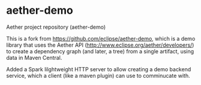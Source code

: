 # aether-demo
Aether project repository (aether-demo)

This is a fork from https://github.com/eclipse/aether-demo, which is a demo library that uses the Aether API (http://www.eclipse.org/aether/developers/) to create a dependency graph (and later, a tree) from a single artifact, using data in Maven Central.

Added a Spark lilghtweight HTTP server to allow creating a demo backend service, which a client (like a maven plugin) can use to comminucate with.
